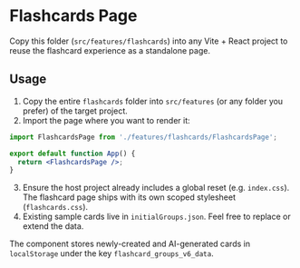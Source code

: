 # Flashcards Page

Copy this folder (`src/features/flashcards`) into any Vite + React project to reuse the flashcard experience as a standalone page.

## Usage

1. Copy the entire `flashcards` folder into `src/features` (or any folder you prefer) of the target project.
2. Import the page where you want to render it:

```jsx
import FlashcardsPage from './features/flashcards/FlashcardsPage';

export default function App() {
  return <FlashcardsPage />;
}
```

3. Ensure the host project already includes a global reset (e.g. `index.css`). The flashcard page ships with its own scoped stylesheet (`flashcards.css`).
4. Existing sample cards live in `initialGroups.json`. Feel free to replace or extend the data.

The component stores newly-created and AI-generated cards in `localStorage` under the key `flashcard_groups_v6_data`.
